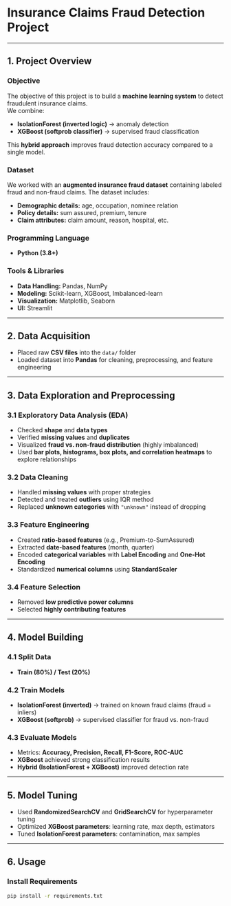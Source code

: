 # **Insurance Claims Fraud Detection Project**

---

## **1. Project Overview**

### **Objective**
The objective of this project is to build a **machine learning system** to detect fraudulent insurance claims.  
We combine:  
- **IsolationForest (inverted logic)** → anomaly detection  
- **XGBoost (softprob classifier)** → supervised fraud classification  

This **hybrid approach** improves fraud detection accuracy compared to a single model.  

### **Dataset**
We worked with an **augmented insurance fraud dataset** containing labeled fraud and non-fraud claims. The dataset includes:  
- **Demographic details:** age, occupation, nominee relation  
- **Policy details:** sum assured, premium, tenure  
- **Claim attributes:** claim amount, reason, hospital, etc.  

### **Programming Language**
- **Python (3.8+)**

### **Tools & Libraries**
- **Data Handling:** Pandas, NumPy  
- **Modeling:** Scikit-learn, XGBoost, Imbalanced-learn  
- **Visualization:** Matplotlib, Seaborn  
- **UI:** Streamlit  

---

## **2. Data Acquisition**
- Placed raw **CSV files** into the `data/` folder  
- Loaded dataset into **Pandas** for cleaning, preprocessing, and feature engineering  

---

## **3. Data Exploration and Preprocessing**

### **3.1 Exploratory Data Analysis (EDA)**
- Checked **shape** and **data types**  
- Verified **missing values** and **duplicates**  
- Visualized **fraud vs. non-fraud distribution** (highly imbalanced)  
- Used **bar plots, histograms, box plots, and correlation heatmaps** to explore relationships  

### **3.2 Data Cleaning**
- Handled **missing values** with proper strategies  
- Detected and treated **outliers** using IQR method  
- Replaced **unknown categories** with `"unknown"` instead of dropping  

### **3.3 Feature Engineering**
- Created **ratio-based features** (e.g., Premium-to-SumAssured)  
- Extracted **date-based features** (month, quarter)  
- Encoded **categorical variables** with **Label Encoding** and **One-Hot Encoding**  
- Standardized **numerical columns** using **StandardScaler**  

### **3.4 Feature Selection**
- Removed **low predictive power columns**  
- Selected **highly contributing features**  

---

## **4. Model Building**

### **4.1 Split Data**
- **Train (80%) / Test (20%)**

### **4.2 Train Models**
- **IsolationForest (inverted)** → trained on known fraud claims (fraud = inliers)  
- **XGBoost (softprob)** → supervised classifier for fraud vs. non-fraud  

### **4.3 Evaluate Models**
- Metrics: **Accuracy, Precision, Recall, F1-Score, ROC-AUC**  
- **XGBoost** achieved strong classification results  
- **Hybrid (IsolationForest + XGBoost)** improved detection rate  

---

## **5. Model Tuning**

- Used **RandomizedSearchCV** and **GridSearchCV** for hyperparameter tuning  
- Optimized **XGBoost parameters**: learning rate, max depth, estimators  
- Tuned **IsolationForest parameters**: contamination, max samples  

---

## **6. Usage**

### **Install Requirements**
```bash
pip install -r requirements.txt
